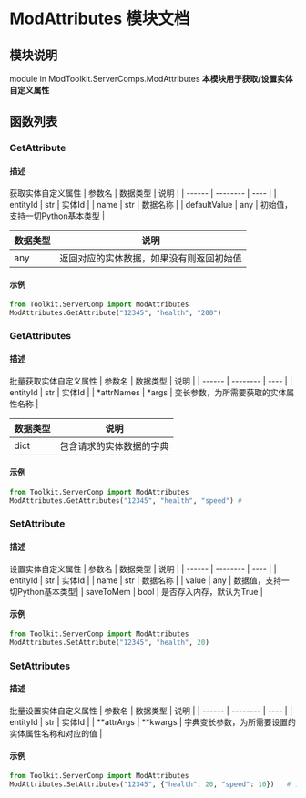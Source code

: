 # ModAttributes 模块文档

## 模块说明
module in ModToolkit.ServerComps.ModAttributes
**本模块用于获取/设置实体自定义属性**

## 函数列表
### GetAttribute
#### 描述
获取实体自定义属性
| 参数名 | 数据类型 | 说明 |
| ------ | -------- | ---- |
| entityId | str | 实体Id |
| name | str | 数据名称 |
| defaultValue | any | 初始值，支持一切Python基本类型 |

| 数据类型 | 说明 |
| -------- | ---- |
| any | 返回对应的实体数据，如果没有则返回初始值 |

#### 示例
```python
from Toolkit.ServerComp import ModAttributes
ModAttributes.GetAttribute("12345", "health", "200")
```


### GetAttributes
#### 描述
批量获取实体自定义属性
| 参数名 | 数据类型 | 说明 |
| ------ | -------- | ---- |
| entityId | str | 实体Id |
| \*attrNames | \*args | 变长参数，为所需要获取的实体属性名称 |

| 数据类型 | 说明 |
| -------- | ---- |
| dict | 包含请求的实体数据的字典 |

#### 示例
```python
from Toolkit.ServerComp import ModAttributes
ModAttributes.GetAttributes("12345", "health", "speed")	# 
```


### SetAttribute
#### 描述
设置实体自定义属性
| 参数名 | 数据类型 | 说明 |
| ------ | -------- | ---- |
| entityId | str | 实体Id |
| name | str | 数据名称 |
| value | any |  数据值，支持一切Python基本类型|
| saveToMem | bool | 是否存入内存，默认为True |

#### 示例
```python
from Toolkit.ServerComp import ModAttributes
ModAttributes.SetAttribute("12345", "health", 20)
```


### SetAttributes
#### 描述
批量设置实体自定义属性
| 参数名 | 数据类型 | 说明 |
| ------ | -------- | ---- |
| entityId | str | 实体Id |
| \*\*attrArgs | \*\*kwargs | 字典变长参数，为所需要设置的实体属性名称和对应的值 |

#### 示例
```python
from Toolkit.ServerComp import ModAttributes
ModAttributes.SetAttributes("12345", {"health": 20, "speed": 10})	# 设置实体的health为20，speed为10
```

